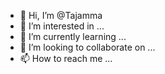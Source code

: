 - 👋 Hi, I’m @Tajamma
- 👀 I’m interested in ...
- 🌱 I’m currently learning ...
- 💞️ I’m looking to collaborate on ...
- 📫 How to reach me ...

<!---
Tajamma/Tajamma is a ✨ special ✨ repository because its `README.md` (this file) appears on your GitHub profile.
You can click the Preview link to take a look at your changes.
--->
